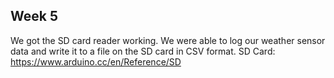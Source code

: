 ## Week 5

We got the SD card reader working. We were able to log our weather sensor data and write it to a file on the SD card in CSV format. SD Card: https://www.arduino.cc/en/Reference/SD
